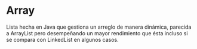 # Array
Lista hecha en Java que gestiona un arreglo de manera dinámica, parecida a ArrayList pero desempeñando un mayor rendimiento que ésta incluso si se compara con LinkedList en algunos casos.
